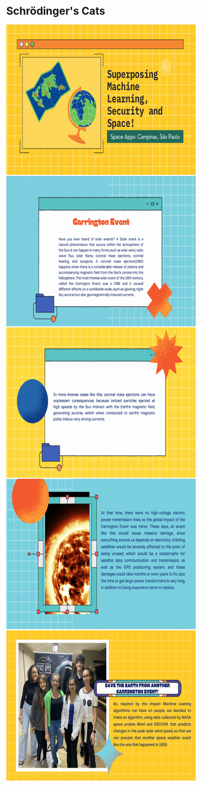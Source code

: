 # Schrödinger's Cats
<img src= "spaceapps1.gif" style="width:560px;height:400px;">
<img src= "spaceapps2.gif" style="width:560px;height:400px;">
<img src= "spaceapps3.gif" style="width:560px;height:400px;">
<img src= "spaceapps4.gif" style="width:560px;height:400px;">
<img src= "spaceapps5.gif" style="width:560px;height:400px;">
